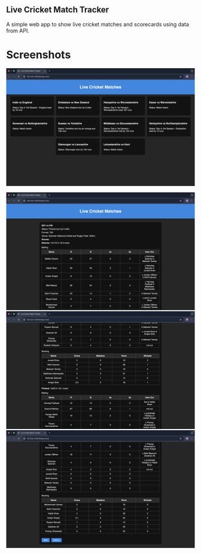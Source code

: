 ## Live Cricket Match Tracker

A simple web app to show live cricket matches and scorecards using data from API.

# Screenshots

![Live Matches](screenshots/live-matches.png)

![Scorecard](screenshots/scorecard_1.png)
![Scorecard](screenshots/scorecard_2.png)
![Scorecard](screenshots/scorecard_3.png)
